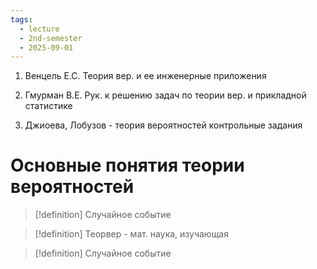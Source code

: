 ```yaml
---
tags:
  - lecture
  - 2nd-semester
  - 2025-09-01
---
```


1. Венцель Е.С. Теория вер. и ее инженерные приложения
2. Гмурман В.Е. Рук. к решению задач по теории вер. и прикладной статистике

3. Джиоева, Лобузов - теория вероятностей контрольные задания

# Основные понятия теории вероятностей

> [!definition] Случайное событие

> [!definition] Теорвер - мат. наука, изучающая 

> [!definition] Случайное событие

